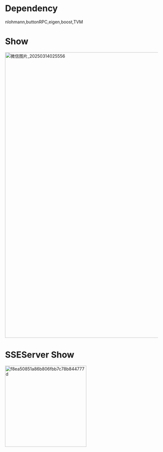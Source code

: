 # Dependency
nlohmann,buttonRPC,eigen,boost,TVM
# Show
<img width="943" alt="微信图片_20250314025556" src="https://github.com/user-attachments/assets/61b2d4ce-dcfe-4fe8-be31-7aa355f75398" />

# SSEServer Show

<img width="268" alt="f8ea50851a86b806fbb7c78b844777d" src="https://github.com/user-attachments/assets/5e35d65c-cc1d-4c69-ad19-5d0db606a758" />
